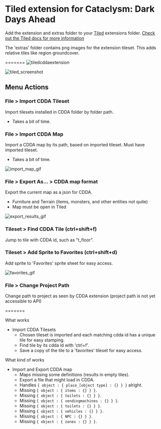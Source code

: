 # Tiled extension for Cataclysm: Dark Days Ahead

Add the extension and extras folder to your [Tiled](https://www.mapeditor.org/) extensions folder.
[Check out the Tiled docs for more information](https://doc.mapeditor.org/en/stable/reference/scripting/#script-extensions)

The 'extras' folder contains png images for the extension tileset. This adds relative tiles like region groundcover.

=======
![tiledcddaextension](https://user-images.githubusercontent.com/30750303/202532520-69f460d4-2f5e-49c0-b3e7-46e10fc9637e.gif)

![tiled_screenshot](https://user-images.githubusercontent.com/30750303/199577624-fcc35ebf-7ec3-4617-9c5e-3c670f156607.png)

## Menu Actions

### File > Import CDDA Tileset

Import tilesets installed in CDDA folder by folder path.

- Takes a bit of time.

### File > Import CDDA Map

Import a CDDA map by its path, based on imported tileset. Must have imported tileset.

- Takes a bit of time.

![import_map_gif](https://user-images.githubusercontent.com/30750303/204941807-4ee6b6a9-04de-434b-a59f-5fce4227b24e.gif)

### File > Export As... > CDDA map format

Export the current map as a json for CDDA.

- Furniture and Terrain (items, monsters, and other entities not quite)
- Map must be open in Tiled

![export_results_gif](https://user-images.githubusercontent.com/30750303/204944489-12d2614f-b4ee-4ba4-b2d9-94125654eff7.gif)

### Tileset > Find CDDA Tile (ctrl+shift+f)

Jump to tile with CDDA id, such as "t_floor".

### Tileset > Add Sprite to Favorites (ctrl+shift+d)

Add sprite to 'Favorites' sprite sheet for easy access.

![favorites_gif](https://user-images.githubusercontent.com/30750303/204942932-95a60534-a871-48fd-8b77-e38d1ede9c21.gif)

### File > Change Project Path

Change path to project as seen by CDDA extension (project path is not yet accessible to API)

=======

What works

- Import CDDA Tilesets
  - Chosen tileset is imported and each matching cdda id has a unique tile for easy stamping.
  - Find tile by its cdda id with 'ctrl+f'.
  - Save a copy of the tile to a 'favorites' tileset for easy access.

What kind of works

- Import and Export CDDA map
  - Maps missing some definitions (results in empty tiles).
  - Export a file that might load in CDDA.
  - Handles `{ object : { place_[object type] : {} } }` alright.
  - Missing `{ object : { items : {} } }`.
  - Missing `{ object : { toilets : {} } }`.
  - Missing `{ object : { vendingmachines : {} } }`.
  - Missing `{ object : { toilets : {} } }`.
  - Missing `{ object : { vehicles : {} } }`.
  - Missing `{ object : { NPC : {} } }`.
  - Missing `{ object : { zones : {} } }`.

